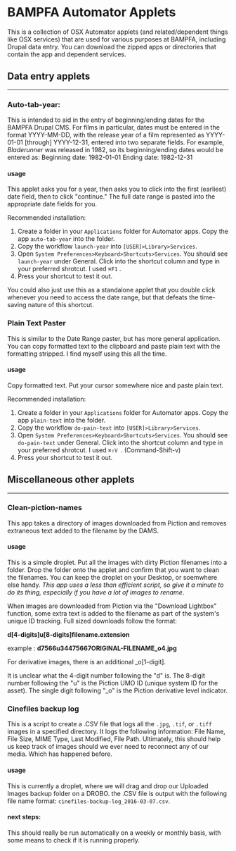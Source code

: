 # BAMPFA Automator Applets

This is a collection of OSX Automator applets \(and related/dependent things like OSX services\) that are used for various purposes at BAMPFA, including Drupal data entry. You can download the zipped apps or directories that contain the app and dependent services.

## Data entry applets

----

### Auto-tab-year:

This is intended to aid in the entry of beginning/ending dates for the BAMPFA Drupal CMS. For films in particular, dates must be entered in the format YYYY-MM-DD, with the release year of a film represented as YYYY-01-01 \[through\] YYYY-12-31, entered into two separate fields. For example, *Bladerunner* was released in 1982, so its beginning/ending dates would be entered as:
Beginning date: 1982-01-01  Ending date: 1982-12-31
 
#### usage
This applet asks you for a year, then asks you to click into the first \(earliest\) date field, then to click "continue." The full date range is pasted into the appropriate date fields for you.

Recommended installation: 
1) Create a folder in your `Applications` folder for Automator apps. Copy the app `auto-tab-year` into the folder.
2) Copy the workflow `launch-year` into `[USER]>Library>Services`.
3) Open `System Preferences>Keyboard>Shortcuts>Services`. You should see `launch-year` under General. Click into the shortcut column and type in your preferred shrotcut. I used `⌘F1` . 
4) Press your shortcut to test it out.

You could also just use this as a standalone applet that you double click whenever you need to access the date range, but that defeats the time-saving nature of this shortcut.


### Plain Text Paster

This is similar to the Date Range paster, but has more general application. You can copy formatted text to the clipboard and paste plain text with the formatting stripped. I find myself using this all the time.

#### usage

Copy formatted text. Put your cursor somewhere nice and paste plain text. 

Recommended installation:

1) Create a folder in your `Applications` folder for Automator apps. Copy the app `plain-text` into the folder.
2) Copy the workflow `do-pain-text` into `[USER]>Library>Services`.
3) Open `System Preferences>Keyboard>Shortcuts>Services`. You should see `do-pain-text` under General. Click into the shortcut column and type in your preferred shrotcut. I used `⌘⇧V `.  \(Command-Shift-v\)
4) Press your shortcut to test it out.

## Miscellaneous other applets
-----

### Clean-piction-names

This app takes a directory of images downloaded from Piction and removes extraneous text added to the filename by the DAMS. 

#### usage

This is a simple droplet. Put all the images with dirty Piction filenames into a folder. Drop the folder onto the applet and confirm that you want to clean the filenames. You can keep the droplet on your Desktop, or soemwhere else handy. *This app uses a less than efficient script, so give it a minute to do its thing, especially if you have a lot of images to rename*.

When images are downloaded from Piction via the "Download Lightbox" function, some extra text is added to the filename as part of the system's unique ID tracking. Full sized downloads follow the format:

**d\[4-digits\]u\[8-digits\]filename.extension**

example : **d7566u34475667ORIGINAL-FILENAME_o4.jpg** 

For derivative images, there is an additional _o\[1-digit\].

It is unclear what the 4-digit number following the "d" is. The 8-digit number following the "u" is the Piction UMO ID \(unique system ID for the asset\). The single digit following "_o" is the Piction derivative level indicator.

### Cinefiles backup log

This is a script to create a .CSV file that logs all the `.jpg`, `.tif`, or `.tiff` images in a specified directory. It logs the following information: File Name, File Size, MIME Type, Last Modified, File Path. Ultimately, this should help us keep track of images should we ever need to reconnect any of our media. Which has happened before.


#### usage 

This is currently a droplet, where we will drag and drop our Uploaded Images backup folder on a DROBO. the .CSV file is output with the following file name format: `cinefiles-backup-log_2016-03-07.csv`. 

#### next steps: 

This should really be run automatically on a weekly or monthly basis, with some means to check if it is running properly. 